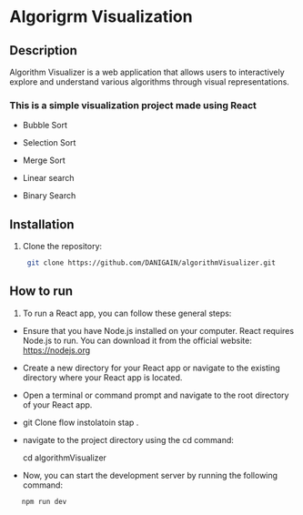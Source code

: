 

# Algorigrm Visualization

## Description
Algorithm Visualizer is a web application that allows users to interactively explore and understand various algorithms through visual representations.

### This is a simple visualization project made using React  
 - Bubble Sort 
 - Selection Sort
 - Merge Sort

 - Linear search 
 - Binary Search




## Installation
1. Clone the repository:
   ```bash
    git clone https://github.com/DANIGAIN/algorithmVisualizer.git

## How to run 
 1. To run a React app, you can follow these general steps:
   - Ensure that you have Node.js installed on your computer. React requires Node.js to run. You can download it from the official website: https://nodejs.org
   - Create a new directory for your React app or navigate to the existing directory where your React app is located.
   - Open a terminal or command prompt and navigate to the root directory of your React app.
   - git Clone  flow instolatoin stap .
   - navigate to the project directory using the cd command:

      cd algorithmVisualizer

   - Now, you can start the development server by running the following command:

   ```bash
      npm run dev
     
    



